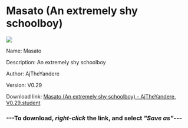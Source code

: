 # Masato (An extremely shy schoolboy)

<img src = "https://raw.githubusercontent.com/Arbiter1223/Daigaku-Gurashi-Custom-Students/master/Students/Files/Masato%20(An%20extremely%20shy%20schoolboy).png">

Name: Masato

Description: An extremely shy schoolboy

Author: AjTheYandere

Version: V0.29

Download link: <a href="https://raw.githubusercontent.com/Arbiter1223/Daigaku-Gurashi-Custom-Students/master/Students/Files/Masato%20(An%20extremely%20shy%20schoolboy)%20-%20AjTheYandere%2C%20V0.29.student">Masato (An extremely shy schoolboy) - AjTheYandere, V0.29.student</a>

### ---**To download, _right-click_ the link, and select _"Save as"_**---
